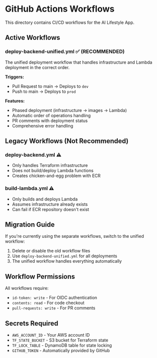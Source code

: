 # GitHub Actions Workflows

This directory contains CI/CD workflows for the AI Lifestyle App.

## Active Workflows

### deploy-backend-unified.yml ✅ (RECOMMENDED)
The unified deployment workflow that handles infrastructure and Lambda deployment in the correct order.

**Triggers:**
- Pull Request to main → Deploys to `dev`
- Push to main → Deploys to `prod`

**Features:**
- Phased deployment (infrastructure → images → Lambda)
- Automatic order of operations handling
- PR comments with deployment status
- Comprehensive error handling

## Legacy Workflows (Not Recommended)

### deploy-backend.yml ⚠️
- Only handles Terraform infrastructure
- Does not build/deploy Lambda functions
- Creates chicken-and-egg problem with ECR

### build-lambda.yml ⚠️  
- Only builds and deploys Lambda
- Assumes infrastructure already exists
- Can fail if ECR repository doesn't exist

## Migration Guide

If you're currently using the separate workflows, switch to the unified workflow:

1. Delete or disable the old workflow files
2. Use `deploy-backend-unified.yml` for all deployments
3. The unified workflow handles everything automatically

## Workflow Permissions

All workflows require:
- `id-token: write` - For OIDC authentication
- `contents: read` - For code checkout
- `pull-requests: write` - For PR comments

## Secrets Required

- `AWS_ACCOUNT_ID` - Your AWS account ID
- `TF_STATE_BUCKET` - S3 bucket for Terraform state
- `TF_LOCK_TABLE` - DynamoDB table for state locking
- `GITHUB_TOKEN` - Automatically provided by GitHub
